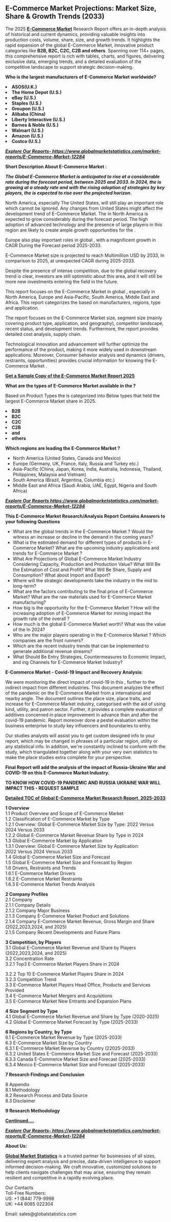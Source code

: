 <h2>E-Commerce Market Projections: Market Size, Share & Growth Trends (2033)</h2><p>The 2025 <strong><a href="https://www.globalmarketstatistics.com/market-reports/E-Commerce-Market-12284">E-Commerce Market</a></strong> Research Report offers an in-depth analysis of historical and current dynamics, providing valuable insights into production costs, volume, share, size, and growth trends. It highlights the rapid expansion of the global E-Commerce Market, innovative product categories like <strong>B2B, B2C, C2C, C2B and others</strong>. Spanning over 114+ pages, this comprehensive report is rich with tables, charts, and figures, delivering exclusive data, emerging trends, and a detailed evaluation of the competitive landscape to support strategic decision-making.</p><p><strong>Who is the largest manufacturers of E-Commerce Market worldwide?</strong></p><p><strong><li>ASOS(U.K.)<li>The Home Depot (U.S.)<li>eBay (U.S.)<li>Staples (U.S.)<li>Groupon (U.S.)<li>Alibaba (China)<li>Liberty Interactive (U.S.)<li>Barnes & Noble (U.S.)<li>Walmart (U.S.)<li>Amazon (U.S.)<li>Costco (U.S.)</strong></p><p><strong><em><a href="https://www.globalmarketstatistics.com/market-reports/E-Commerce-Market-12284">Explore Our Reports-&nbsp;https://www.globalmarketstatistics.com/market-reports/E-Commerce-Market-12284</a></em></strong></p><p><strong>Short Description About E-Commerce Market :</strong></p><p><strong><em>The Global E-Commerce Market is anticipated to rise at a considerable rate during the forecast period, between 2025 and 2033. In 2024, the is growing at a steady rate and with the rising adoption of strategies by key players, the is expected to rise over the projected horizon.</em></strong></p><p>North America, especially The United States, will still play an important role which cannot be ignored. Any changes from United States might affect the development trend of E-Commerce Market. The in North America is expected to grow considerably during the forecast period. The high adoption of advanced technology and the presence of large players in this region are likely to create ample growth opportunities for the .</p><p>Europe also play important roles in global , with a magnificent growth in CAGR During the Forecast period 2025-2033.</p><p>E-Commerce Market size is projected to reach Multimillion USD by 2033, In comparison to 2025, at unexpected CAGR during 2025-2033.</p><p>Despite the presence of intense competition, due to the global recovery trend is clear, investors are still optimistic about this area, and it will still be more new investments entering the field in the future.</p><p>This report focuses on the E-Commerce Market in global , especially in North America, Europe and Asia-Pacific, South America, Middle East and Africa. This report categorizes the based on manufacturers, regions, type and application.</p><p>The report focuses on the E-Commerce Market size, segment size (mainly covering product type, application, and geography), competitor landscape, recent status, and development trends. Furthermore, the report provides detailed cost analysis, supply chain.</p><p>Technological innovation and advancement will further optimize the performance of the product, making it more widely used in downstream applications. Moreover, Consumer behavior analysis and dynamics (drivers, restraints, opportunities) provides crucial information for knowing the E-Commerce Market .</p><p><strong><a href="https://www.globalmarketstatistics.com/market-reports/E-Commerce-Market-12284">Get a Sample Copy of the E-Commerce Market Report 2025</a></strong></p><p><strong>What are the types of E-Commerce Market available in the ?</strong></p><p>Based on Product Types the is categorized into Below types that held the largest E-Commerce Market share in 2025.</p><p><strong><li>B2B<li>B2C<li>C2C<li>C2B<li>and<li>others</strong></p><p><strong>Which regions are leading the E-Commerce Market ?</strong></p><ul><li>North America (United States, Canada and Mexico)</li><li>Europe (Germany, UK, France, Italy, Russia and Turkey etc.)</li><li>Asia-Pacific (China, Japan, Korea, India, Australia, Indonesia, Thailand, Philippines, Malaysia and Vietnam)</li><li>South America (Brazil, Argentina, Columbia etc.)</li><li>Middle East and Africa (Saudi Arabia, UAE, Egypt, Nigeria and South Africa)</li></ul><p><strong><em><a href="https://www.globalmarketstatistics.com/market-reports/E-Commerce-Market-12284">Explore Our Reports https://www.globalmarketstatistics.com/market-reports/E-Commerce-Market-12284</a></em></strong></p><p><strong>This E-Commerce Market Research/Analysis Report Contains Answers to your following Questions</strong></p><ul><li>What are the global trends in the E-Commerce Market ? Would the witness an increase or decline in the demand in the coming years?</li><li>What is the estimated demand for different types of products in E-Commerce Market? What are the upcoming industry applications and trends for E-Commerce Market ?</li><li>What Are Projections of Global E-Commerce Market Industry Considering Capacity, Production and Production Value? What Will Be the Estimation of Cost and Profit? What Will Be Share, Supply and Consumption? What about Import and Export?</li><li>Where will the strategic developments take the industry in the mid to long-term?</li><li>What are the factors contributing to the final price of E-Commerce Market? What are the raw materials used for E-Commerce Market manufacturing?</li><li>How big is the opportunity for the E-Commerce Market ? How will the increasing adoption of E-Commerce Market for mining impact the growth rate of the overall ?</li><li>How much is the global E-Commerce Market worth? What was the value of the In 2024?</li><li>Who are the major players operating in the E-Commerce Market ? Which companies are the front runners?</li><li>Which are the recent industry trends that can be implemented to generate additional revenue streams?</li><li>What Should Be Entry Strategies, Countermeasures to Economic Impact, and ing Channels for E-Commerce Market Industry?</li></ul><p><strong>E-Commerce Market - Covid-19 Impact and Recovery Analysis:</strong></p><p>We were monitoring the direct impact of covid-19 in this , further to the indirect impact from different industries. This document analyzes the effect of the pandemic on the E-Commerce Market from a international and nearby angle. The document outlines the place size, place traits, and increase for E-Commerce Market industry, categorised with the aid of using kind, utility, and patron sector. Further, it provides a complete evaluation of additives concerned in place improvement in advance than and after the covid-19 pandemic. Report moreover done a pestel evaluation within the business enterprise to study key influencers and boundaries to entry.</p><p>Our studies analysts will assist you to get custom designed info to your report, which may be changed in phrases of a particular region, utility or any statistical info. In addition, we're constantly inclined to conform with the study, which triangulated together along with your very own statistics to make the place studies extra complete for your perspective.</p><p><strong>Final Report will add the analysis of the impact of Russia-Ukraine War and COVID-19 on this E-Commerce Market Industry.</strong></p><p><strong>TO KNOW HOW COVID-19 PANDEMIC AND RUSSIA UKRAINE WAR WILL IMPACT THIS - REQUEST SAMPLE</strong></p><p><strong><a href="https://www.globalmarketstatistics.com/market-reports/E-Commerce-Market-12284">Detailed TOC of Global E-Commerce Market Research Report, 2025-2033</a></strong></p><p><strong>1 Overview</strong><br /> 1.1 Product Overview and Scope of E-Commerce Market<br /> 1.2 Classification of E-Commerce Market by Type<br /> 1.2.1 Overview: Global E-Commerce Market Size by Type: 2022 Versus 2024 Versus 2033<br /> 1.2.2 Global E-Commerce Market Revenue Share by Type in 2024<br /> 1.3 Global E-Commerce Market by Application<br /> 1.3.1 Overview: Global E-Commerce Market Size by Application: 2022&nbsp;Versus 2024 Versus 2033<br /> 1.4 Global E-Commerce Market Size and Forecast<br /> 1.5 Global E-Commerce Market Size and Forecast by Region<br /> 1.6 Drivers, Restraints and Trends<br /> 1.6.1 E-Commerce Market Drivers<br /> 1.6.2 E-Commerce Market Restraints<br /> 1.6.3 E-Commerce Market Trends Analysis</p><p><strong>2 Company Profiles</strong><br /> 2.1 Company<br /> 2.1.1 Company Details<br /> 2.1.2 Company Major Business<br /> 2.1.3 Company E-Commerce Market Product and Solutions<br /> 2.1.4 Company E-Commerce Market Revenue, Gross Margin and Share (2022,2023,2024, and 2025)<br /> 2.1.5 Company Recent Developments and Future Plans</p><p><strong>3 Competition, by Players</strong><br /> 3.1 Global E-Commerce Market Revenue and Share by Players (2022,2023,2024, and 2025)<br /> 3.2 Concentration Rate<br /> 3.2.1 Top3 E-Commerce Market Players Share in 2024</p><p>3.2.2 Top 10 E-Commerce Market Players Share in 2024<br /> 3.2.3 Competition Trend<br /> 3.3 E-Commerce Market Players Head Office, Products and Services Provided<br /> 3.4 E-Commerce Market Mergers and Acquisitions<br /> 3.5 E-Commerce Market New Entrants and Expansion Plans</p><p><strong>4 Size Segment by Type</strong><br /> 4.1 Global E-Commerce Market Revenue and Share by Type (2020-2025)<br /> 4.2 Global E-Commerce Market Forecast by Type (2025-2033)</p><p><strong>6 Regions by Country, by Type</strong><br /> 6.1 E-Commerce Market Revenue by Type (2025-2033)<br /> 6.3 E-Commerce Market Size by Country<br /> 6.3.1 E-Commerce Market Revenue by Country (22025-2033)<br /> 6.3.2 United States E-Commerce Market Size and Forecast (2025-2033)<br /> 6.3.3 Canada E-Commerce Market Size and Forecast (2025-2033)<br /> 6.3.4 Mexico E-Commerce Market Size and Forecast (2025-2033)</p><p><strong>7 Research Findings and Conclusion</strong></p><p>8 Appendix<br /> 8.1 Methodology<br /> 8.2 Research Process and Data Source<br /> 8.3 Disclaimer</p><p><strong>9 Research Methodology</strong></p><p><strong><a href="https://www.globalmarketstatistics.com/market-reports/E-Commerce-Market-12284">Continued&hellip;.</a></strong></p><p><strong><em><a href="https://www.globalmarketstatistics.com/market-reports/E-Commerce-Market-12284">Explore Our Reports-&nbsp;https://www.globalmarketstatistics.com/market-reports/E-Commerce-Market-12284</a></em></strong></p><p><strong>About Us:</strong></p><p><strong><a href="https://www.globalmarketstatistics.com/">Global Market Statistics</a></strong> is a trusted partner for businesses of all sizes, delivering expert analysis and precise, data-driven intelligence to support informed decision-making. We craft innovative, customized solutions to help clients navigate challenges that may arise, ensuring they remain resilient and competitive in a rapidly evolving place.</p><p>Our Contacts<br /> Toll-Free Numbers:<br /> US: +1 (844) 779-9998<br /> UK: +44 8085 022304</p><p>Email: sales@globalstatistics.com</p>
